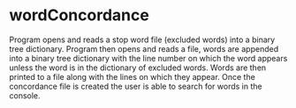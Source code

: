 # wordConcordance
Program opens and reads a stop word file (excluded words) into a binary tree dictionary.
Program then opens and reads a file, words are appended into a binary tree dictionary with
the line number on which the word appears unless the word is in the dictionary of excluded
words. Words are then printed to a file along with the lines on which they appear. Once
the concordance file is created the user is able to search for words in the console.
